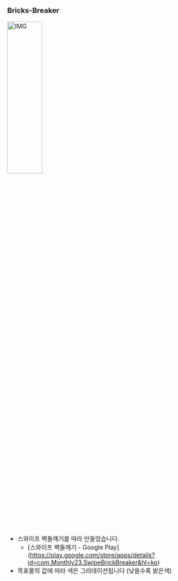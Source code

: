 ### Bricks-Breaker
<img src="https://postfiles.pstatic.net/MjAxOTEyMDRfMTkz/MDAxNTc1NDAyNzY1MTE0.5NSoEQ37XTAO5efc1YUq8r9pqY3-I3v1wAm4OnB2edsg.p9AgRMkI7508_Qn3vyYwlU0IxhIPJCHXNAx3_vk7TQsg.PNG.whdals410/BricksBreaker_1.png?type=w773" width="40%" height="30%" title="px(픽셀) 크기 설정" alt="IMG"></img>
+ 스와이프 벽돌깨기를 따라 만들었습니다.
  + [스와이프 벽돌깨기 - Google Play] (https://play.google.com/store/apps/details?id=com.Monthly23.SwipeBrickBreaker&hl=ko)
+ 목표물의 값에 따라 색은 그라데이션됩니다 (낮을수록 밝은색)
